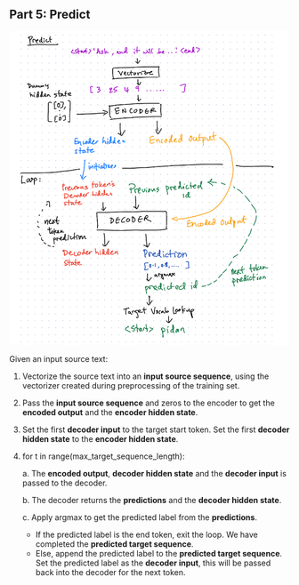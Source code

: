## Part 5: Predict

![predict](predict.png)

Given an input source text:

1. Vectorize the source text into an **input source sequence**, using the vectorizer created during preprocessing of the training set.

2. Pass the **input source sequence** and zeros to the encoder to get the **encoded output** and the **encoder hidden state**.

3. Set the first **decoder input** to the target start token. Set the first **decoder hidden state** to the **encoder hidden state**.

4. for t in range(max_target_sequence_length):

    a. The **encoded output**, **decoder hidden state** and the **decoder input** is passed to the decoder.
    
    b. The decoder returns the **predictions** and the **decoder hidden state**.
    
    c. Apply argmax to get the predicted label from the **predictions**.
      *  If the predicted label is the end token, exit the loop. We have completed the **predicted target sequence**.
      *  Else, append the predicted label to the **predicted target sequence**. Set the predicted label as the **decoder input**, this will be passed back into the decoder for the next token.
      
